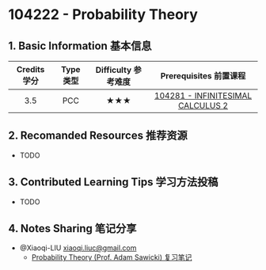 # 104222 - Probability Theory

## 1. Basic Information 基本信息

| Credits 学分 | Type 类型 | Difficulty 参考难度 |                  Prerequisites 前置课程                   |
| :----------: | :-------: | :-----------------: | :-------------------------------------------------------: |
|     3.5      |    PCC    |         ★★★         | [104281 - INFINITESIMAL CALCULUS 2](../analysis/infi2.md) |

## 2. Recomanded Resources 推荐资源

-   TODO

## 3. Contributed Learning Tips 学习方法投稿

-   TODO

## 4. Notes Sharing 笔记分享

-   @Xiaoqi-LIU <xiaoqi.liuc@gmail.com>
    -   [Probability Theory (Prof. Adam Sawicki) 复习笔记](https://drive.google.com/file/d/1tGBw2IAzjyi7P9S4fG4EGGcoels_ec4v/view?usp=share_link)
